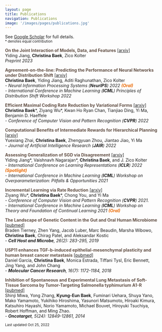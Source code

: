 ```yaml
---
layout: page
title: Publications
navigation: Publications
image: '/images/pages/publications.jpg'
---
```

See [Google Scholar](https://scholar.google.com/citations?user=8jVzL_YAAAAJ&hl=en) for full details.<br/>
<sub> * denotes equal contribution </sub>

**<span style="color:#614e43"> On the Joint Interaction of Models, Data, and Features</span>**
[\[arxiv\]](https://arxiv.org/abs/2306.04793)<br/> Yiding Jiang, **Christina Baek**, Zico Kolter <br/> 
<em> Preprint 2023 </em> <br/>

**<span style="color:#614e43"> Agreement-on-the-line: Predicting the Performance of Neural Networks under Distribution Shift</span>**
[\[arxiv\]](https://arxiv.org/abs/2206.13089)<br/> **Christina Baek**, Yiding Jiang, Aditi Raghunathan, Zico Kolter <br/> 
<em> - Neural Information Processing Systems (**NeurIPS**) 2022 <span style="color:#ea6a05">**(Oral)**  </span></em> <br/>
<em> - International Conference in Machine Learning (**ICML**) Principles of Distribution Shift Workshop 2022  </em>

**<span style="color:#614e43">Efficient Maximal Coding Rate Reduction by Variational Forms</span>**
[\[arxiv\]](https://arxiv.org/abs/2204.00077) <br/> **Christina Baek**\*, Ziyang Wu\*, Kwan Ho Ryan Chan, Tianjiao Ding, Yi Ma, Benjamin D. Haeffele <br/> 
<em> - Conference of Computer Vision and Pattern Recognition (**CVPR**) 2022  </em>

**<span style="color:#614e43">Computational Benefits of Intermediate Rewards for Hierarchical Planning</span>**
[\[arxiv\]](https://arxiv.org/abs/2107.03961) <br/> Yuexiang Zhai, **Christina Baek**, Zhengyuan Zhou, Jiantao Jiao, Yi Ma <br/> 
<em> - Journal of Artificial Intelligence Research (**JAIR**) 2022 </em>

**<span style="color:#614e43">Assessing Generalization of SGD via Disagreement</span>** 
[\[arxiv\]](https://arxiv.org/abs/2106.13799)<br/> Yiding Jiang\*, Vaishnavh Nagarajan\*, **Christina Baek**, and J. Zico Kolter <br/>
<em> - International Conference on Learning Representations (**ICLR**) 2022 <span style="color:#ea6a05">**(Spotlight)** </span></em> <br/> 
<em> - International Conference in Machine Learning (**ICML**) Workshop on Overparameterization: Pitfalls & Opportunities 2021 </em> <br/> 

**<span style="color:#614e43">Incremental Learning via Rate Reduction</span>** 
[\[arxiv\]](https://arxiv.org/abs/2011.14593)  <br/> Ziyang Wu\*, **Christina Baek**\*, Chong You, and Yi Ma <br/> <em> - Conference of Computer Vision and Pattern Recognition (**CVPR**) 2021. </em> <br/> 
<em> - International Conference in Machine Learning (**ICML**) Workshop on Theory and Foundation of Continual Learning 2021 <span style="color:#ea6a05"> **(Oral)** </span> </em>

**<span style="color:#614e43">The Landscape of Genetic Content in the Gut and Oral Human Microbiome</span>**
[\[pubmed\]](https://pubmed.ncbi.nlm.nih.gov/31415755/)  <br/> Braden Tierney, Zhen Yang, Jacob Luber, Marc Beaudin, Marsha Wibowo, **Christina Baek**, Chirag Patel, and Aleksandar Kostic <br/> <em> - **Cell Host and Microbe**, 26(2): 283-295, 2019</em>

**<span style="color:#614e43">USP11 enhances TGF-b-induced epithelial-mesenchymal plasticity and human breast cancer metastasis</span>** 
[\[pubmed\]](https://pubmed.ncbi.nlm.nih.gov/29724812/)  <br/> Daniel Garcia, **Christina Baek**, Monica Estrada, Tiffani Tysl, Eric Bennett, Jing Yang, and John Chang <br/> <em> - **Molecular Cancer Research**, 16(7): 1172-1184, 2018</em>

**<span style="color:#614e43">Inhibition of Spontaneous and Experimental Lung Metastasis of Soft-Tissue Sarcoma by Tumor-Targeting Salmonella typhimurium A1-R</span>** 
[\[pubmed\]](https://pubmed.ncbi.nlm.nih.gov/25528763/)<br/> Shinji Miwa, Yong Zhang, **Kyung-Eun Baek**, Fuminari Uehara, Shuya Yano, Mako Yamamoto, Yukihiko Hiroshima, Yasunori Matsumoto, Hiroaki Kimura, Katsuhiro Hayashi, Norio Yamamoto, Michael Bouvet, Hiroyuki Tsuchiya, Robert Hoffman, and Ming Zhao. <br/> <em> - **Oncotarget**, 5(24): 12849-12861, 2014</em>



<sub>Last updated Oct 25, 2022 </sub>
